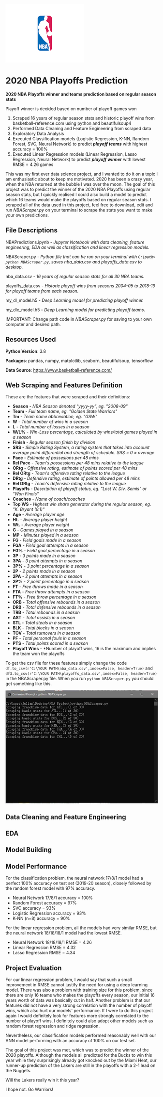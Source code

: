 ![NBA Logo](https://github.com/julianliu17/2020-NBA-Playoff-Predictions/blob/master/Pictures/NBAlogo.png "NBA Logo")
# 2020 NBA Playoffs Prediction 
**2020 NBA Playoffs winner and teams prediction based on regular season stats**

Playoff winner is decided based on number of playoff games won

1. Scraped 16 years of regular season stats and historic playoff wins from basketball-reference.com using python and beautifulsoup4
2. Performed Data Cleaning and Feature Engineering from scraped data
3. Exploratory Data Analysis
4. Executed Classification models (Logistic Regression, K-NN, Random Forest, SVC, Neural Network) to predict __*playoff teams*__ with highest accuracy = 100%
5. Executed Linear Regression models (Linear Regression, Lasso Regression, Neural Network) to predict __*playoff winner*__ with lowest RMSE = 4.26 games

This was my first ever data science project, and I wanted to do it on a topic I am enthusiastic about to keep me motivated. 2020 has been a crazy year, when the NBA returned at the bubble I was over the moon. The goal of this project was to predict the winner of the 2020 NBA Playoffs using regular season stats, but I quickly realised I could also build a model to predict which 16 teams would make the playoffs based on regular season stats. I scraped all of the data used in this project, feel free to download, edit and run *NBAScraper.py* on your terminal to scrape the stats you want to make your own predictions.

## File Descriptions
NBAPredictions.ipynb - *Jupyter Notebook with data cleaning, feature engineering, EDA as well as classification and linear regression models.*

NBAScraper.py - *Python file that can be run on your terminal with `C:\path> python NBAScraper.py`, saves nba_data.csv and playoffs_data.csv to desktop.*

nba_data.csv - *16 years of regular season stats for all 30 NBA teams.*

playoffs_data.csv - *Historic playoff wins from seasons 2004-05 to 2018-19 for playoff teams from each season.* 

my_dl_model.h5 - *Deep Learning model for predicting playoff winner.*

my_dlc_model.h5 - *Deep Learning model for predicting playoff teams.*

IMPORTANT: Change path code in *NBAScraper.py* for saving to your own computer and desired path.

## Resources Used
__Python Version__: 3.8

__Packages__: pandas, numpy, matplotlib, seaborn, beautifulsoup, tensorflow

__Data Source__: https://www.basketball-reference.com/
## Web Scraping and Features Definition
These are the features that were scraped and their definitions:
  * __Season__ - *NBA Season denoted "yyyy-yy", eg. "2008-09"*
  * __Team__ - *Full team name, eg. "Golden State Warriors"*
  * __Tm__ - *Team name abbreviation, eg. "GSW"*
  * __W__ - *Total number of wins in a season*
  * __L__ - *Total number of losses in a season*
  * __W/L%__ - *Win-Loss percentage, calculated by wins/total games played in a season*
  * __Finish__ - *Regular season finish by division*
  * __SRS__ - *Simple Rating System, a rating system that takes into account average point differential and strength of schedule. SRS = 0 = average*
  * __Pace__ - *Estimate of possesions per 48 mins*
  * __Rel Pace__ - *Team's possessions per 48 mins relative to the league*
  * __ORtg__ - *Offensive rating, estimate of points scored per 48 mins*
  * __Rel ORtg__ - *Team's offensive rating relative to the league*
  * __DRtg__ - *Defensive rating, estimate of points allowed per 48 mins*
  * __Rel DRtg__ - *Team's defensive rating relative to the league*
  * __Playoffs__ - *Description of playoff status, eg. "Lost W. Div. Semis" or "Won Finals"*
  * __Coaches__ - *Name of coach/coaches*
  * __Top WS__ - *Highest win share generator during the regular season, eg. "K. Bryant (8.1)"*
  * __Age__ - *Average player age*
  * __Ht.__ - *Average player height*
  * __Wt.__ - *Average player weight*
  * __G__ - *Games played in a season*
  * __MP__ - *Minutes played in a season*
  * __FG__ - *Field goals made in a season*
  * __FGA__ - *Field goal attempts in a season*
  * __FG%__ - *Field goal percentage in a season*
  * __3P__ - *3 points made in a season*
  * __3PA__ - *3 point attempts in a season*
  * __3P%__ - *3 point percentage in a season*
  * __2P__ - *2 points made in a season*
  * __2PA__ - *2 point attempts in a season*
  * __2P%__ - *2 point percentage in a season*
  * __FT__ - *Free throws made in a season*
  * __FTA__ - *Free throw attempts in a season*
  * __FT%__ - *Free throw percentage in a season*
  * __ORB__ - *Total offensive rebounds in a season*
  * __DRB__ - *Total defensive rebounds in a season*
  * __TRB__ - *Total rebounds in a season*
  * __AST__ - *Total assists in a season*
  * __STL__ - *Total steals in a season*
  * __BLK__ - *Total blocks in a season*
  * __TOV__ - *Total turnovers in a season*
  * __PF__ - *Total personal fouls in a season*
  * __PTS__ - *Total points scored in a season*
  * __Playoff Wins__ - *Number of playoff wins, 16 is the maximum and implies the team won the playoffs

To get the csv file for these features simply change the code `df.to_csv(r'C:\YOUR PATH\nba_data.csv',index=False, header=True)` and `df3.to_csv(r'C:\YOUR PATH\playoffs_data.csv',index=False, header=True)` in the NBAScraper.py file. When you run `python NBAScraper.py` you should get something like this.

![Scraping Demo](https://github.com/julianliu17/2020-NBA-Playoff-Predictions/blob/master/Pictures/ScrapingDemo.JPG "Scraping Demo")

## Data Cleaning and Feature Engineering

## EDA

## Model Building

## Model Performance
For the classification problem, the neural network 17/8/1 model had a perfect 100% accuracy on test set (2019-20 season), closely followed by the random forest model with 97% accuracy.

  * Neural Network 17/8/1 accuracy = 100%
  * Random Forest accuracy = 97%
  * SVC accuracy = 93%
  * Logistic Regression accuracy = 93%
  * K-NN (n=8) accuracy = 90%

For the linear regression problem, all the models had very similar RMSE, but the neural network 18/18/18/1 model had the lowest RMSE.

  * Neural Network 18/18/18/1 RMSE = 4.26
  * Linear Regression RMSE = 4.32
  * Lasso Regression RMSE = 4.34

## Project Evaluation
For our linear regression problem, I would say that such a small improvement in RMSE cannot justify the need for using a deep learning model. There was also a problem with training size for this problem, since there are only 16 teams who makes the playoffs every season, our initial 16 years worth of data was basically cut in half. Another problem is that our features did not have a very strong correlation with the number of playoff wins, which also hurt our models' performance. If I were to do this project again I would definitely look for features more strongly correlated to the number of playoff wins. I definitely could also adopt other models such as random forest regression and ridge regression.

Nevertheless, our classification models performed reasonably well with our ANN model performing with an accuracy of 100% on our test set.

The goal of this project was met, which was to predict the winner of the 2020 playoffs. Although the models all predicted for the Bucks to win this year while they surprisingly already got knocked out by the Miami Heat, our runner-up prediction of the Lakers are still in the playoffs with a 2-1 lead on the Nuggets. 

Will the Lakers really win it this year? 

I hope not. Go Warriors!

